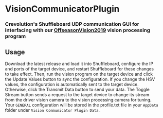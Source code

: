 # VisionCommunicatorPlugin

### Crevolution's Shuffleboard UDP communication GUI for interfacing with our [OffseasonVision2019](https://github.com/CrevolutionRoboticsProgramming/OffseasonVision2019) vision processing program

## Usage

Download the latest release and load it into Shuffleboard, configure the IP and ports of the target device, and restart Shuffleboard for these changes to take effect. Then, run the vision program on the target device and click the Update Values button to sync the configuration. If you change the HSV values, the configuration is automatically sent to the target device. Otherwise, click the Transmit Data button to send your data. The Toggle Stream button sends a request to the target device to change its stream from the driver vision camera to the vision processing camera for tuning. Your ```GENERAL``` configuration will be stored in the profile.txt file in your ```AppData``` folder under ```Vision Communicator Plugin Data```.
